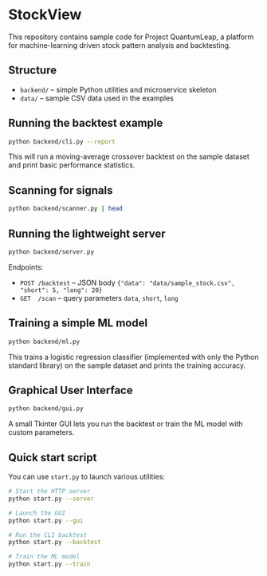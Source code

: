 # StockView

This repository contains sample code for Project QuantumLeap, a platform for machine-learning driven stock pattern analysis and backtesting.

## Structure
- `backend/` – simple Python utilities and microservice skeleton
- `data/` – sample CSV data used in the examples

## Running the backtest example
```bash
python backend/cli.py --report
```
This will run a moving-average crossover backtest on the sample dataset and print basic performance statistics.

## Scanning for signals
```bash
python backend/scanner.py | head
```

## Running the lightweight server
```bash
python backend/server.py
```
Endpoints:
* `POST /backtest` – JSON body `{"data": "data/sample_stock.csv", "short": 5, "long": 20}`
* `GET  /scan` – query parameters `data`, `short`, `long`

## Training a simple ML model
```bash
python backend/ml.py
```
This trains a logistic regression classifier (implemented with only the Python standard library) on the sample dataset and prints the training accuracy.

## Graphical User Interface
```bash
python backend/gui.py
```
A small Tkinter GUI lets you run the backtest or train the ML model with custom parameters.

## Quick start script
You can use `start.py` to launch various utilities:

```bash
# Start the HTTP server
python start.py --server

# Launch the GUI
python start.py --gui

# Run the CLI backtest
python start.py --backtest

# Train the ML model
python start.py --train
```
